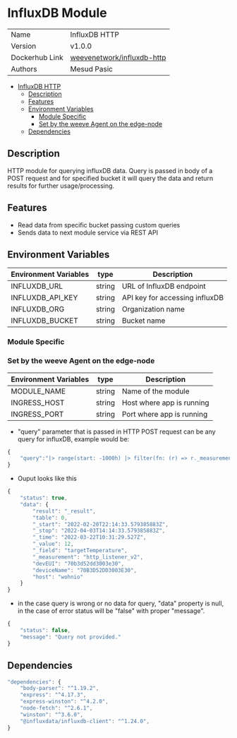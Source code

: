 # InfluxDB Module

|                |                                |
| -------------- | ------------------------------ |
| Name           | InfluxDB HTTP                |
| Version        | v1.0.0                         |
| Dockerhub Link | [weevenetwork/influxdb-http]() |
| Authors        | Mesud Pasic                    |

- [InfluxDB HTTP](#influxdb-http)
  - [Description](#description)
  - [Features](#features)
  - [Environment Variables](#environment-variables)
    - [Module Specific](#module-specific)
    - [Set by the weeve Agent on the edge-node](#set-by-the-weeve-agent-on-the-edge-node)
  - [Dependencies](#dependencies)

## Description

HTTP module for querying influxDB data. Query is passed in body of a POST request and for specified bucket it will query the data and return results for further usage/processing. 

## Features

- Read data from specific bucket passing custom queries
- Sends data to next module service via REST API

## Environment Variables

| Environment Variables | type | Description |
| --- | --- | --- |
| INFLUXDB_URL          | string | URL of InfluxDB endpoint       |
| INFLUXDB_API_KEY      | string | API key for accessing influxDB |
| INFLUXDB_ORG          | string | Organization name              |
| INFLUXDB_BUCKET       | string | Bucket name                    |

### Module Specific

### Set by the weeve Agent on the edge-node

| Environment Variables | type   | Description                    |
| --------------------- | ------ | ------------------------------ |
| MODULE_NAME           | string | Name of the module             |
| INGRESS_HOST          | string | Host where app is running      |
| INGRESS_PORT          | string | Port where app is running      |

- "query" parameter that is passed in HTTP POST request can be any query for influxDB, example would be:

```js
{
	"query":"|> range(start: -1000h) |> filter(fn: (r) => r._measurement == \"http_listener_v2\") |> filter(fn: (r) => r._field == \"targetTemperature\")"
}
```

- Ouput looks like this

```js
{
	"status": true,
	"data": {
		"result": "_result",
		"table": 0,
		"_start": "2022-02-20T22:14:33.579385883Z",
		"_stop": "2022-04-03T14:14:33.579385883Z",
		"_time": "2022-03-22T10:31:29.527Z",
		"_value": 12,
		"_field": "targetTemperature",
		"_measurement": "http_listener_v2",
		"devEUI": "70b3d52dd3003e30",
		"deviceName": "70B3D52DD3003E30",
		"host": "wohnio"
	}
}
```

- in the case query is wrong or no data for query, "data" property is null, in the case of error status will be "false" with proper "message".

```js
{
	"status": false,
	"message": "Query not provided."
}
```

## Dependencies

```js
"dependencies": {
    "body-parser": "^1.19.2",
    "express": "^4.17.3",
    "express-winston": "^4.2.0",
    "node-fetch": "^2.6.1",
    "winston": "^3.6.0",
	"@influxdata/influxdb-client": "^1.24.0",
}
```

